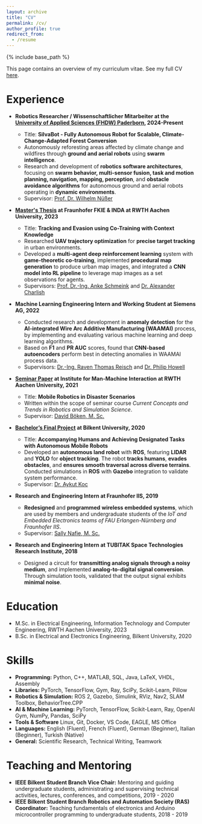 ```yaml
---
layout: archive
title: "CV"
permalink: /cv/
author_profile: true
redirect_from:
  - /resume
---
```


{% include base_path %}

This page contains an overview of my curriculum vitae. See my full CV [here](/files/Resume_Oguz_Altan.pdf).

Experience
======

* **Robotics Researcher / Wissenschaftlicher Mitarbeiter at the [University of Applied Sciences (FHDW) Paderborn](https://www.fhdw.de/en), 2024-Present**
  * Title: **SilvaBot - Fully Autonomous Robot for Scalable, Climate-Change-Adapted Forest Conversion**
  * Autonomously reforesting areas affected by climate change and wildfires through **ground and aerial robots** using **swarm intelligence**.
  * Research and development of **robotics software architectures**, focusing on **swarm behavior, multi-sensor fusion, task and motion planning, navigation, mapping, perception**, and **obstacle avoidance algorithms** for autonomous ground and aerial robots operating in **dynamic environments**.
  <!-- * Demonstrated improved agent contextual awareness in urban environments, enabling effective tracking and evasion behaviors. -->
  * Supervisor: [Prof. Dr. Wil­helm Nü­ßer](https://www.fhdw.de/hochschulteam/n%C3%BC%C3%9Fer)

* **[Master's Thesis](https://github.com/oguzaltan/Tracking-and-Evasion-using-Co-Training-with-Context-Knowledge) at Fraunhofer FKIE & INDA at RWTH Aachen University, 2023**
  * Title: **Tracking and Evasion using Co-Training with Context Knowledge**
  * Researched **UAV trajectory optimization** for **precise target tracking** in urban environments.
  * Developed a **multi-agent deep reinforcement learning** system with **game-theoretic co-training**, implemented **procedural map generation** to produce urban map images, and integrated a **CNN model into RL pipeline** to leverage map images as a set observations for agents. 
  <!-- * Demonstrated improved agent contextual awareness in urban environments, enabling effective tracking and evasion behaviors. -->
  * Supervisors: [Prof. Dr.-Ing. Anke Schmeink](https://www.inda.rwth-aachen.de/cms/INDA/Die-Organisationseinheit/Team/~bgmvjw/Anke-Schmeink/lidx/1/) and [Dr. Alexander Charlish](https://www.inda.rwth-aachen.de/cms/INDA/Die-Organisationseinheit/Team/~bgmuwy/Alexander-Charlish/lidx/1/)

* **Machine Learning Engineering Intern and Working Student at Siemens AG, 2022**
  * Conducted research and development in **anomaly detection** for the **AI-integrated Wire Arc Additive Manufacturing (WAAMAI)** process, by implementing and evaluating various machine learning and deep learning algorithms.
  * Based on **F1** and **PR AUC** scores, found that **CNN-based autoencoders** perform best in detecting anomalies in WAAMAI process data.
  * Supervisors: [Dr.-Ing. Raven Thomas Reisch](https://scholar.google.de/citations?user=HBc4t6QAAAAJ&hl=de) and [Dr. Philip Howell](https://www.birmingham.ac.uk/university/colleges/eps/eps-community/alumni-profiles-new/physics-astronomy/philip-howell)

* **[Seminar Paper](https://github.com/oguzaltan/Mobile_Robotics_in_Disaster_Scenarios) at Institute for Man-Machine Interaction at RWTH Aachen University, 2021**
  * Title: **Mobile Robotics in Disaster Scenarios**
  * Written within the scope of seminar course *Current Concepts and Trends in Robotics and Simulation Science*.
  * Supervisor: [David Böken, M. Sc.](https://www.mmi.rwth-aachen.de/)

* **[Bachelor’s Final Project](https://github.com/oguzaltan/Tag-A-Long-Robot) at Bilkent University, 2020**
  * Title: **Accompanying Humans and Achieving Designated Tasks with Autonomous Mobile Robots**
  * Developed an **autonomous land robot** with **ROS**, featuring **LIDAR** and **YOLO** for **object tracking**. The robot **tracks humans**, **evades obstacles**, and **ensures smooth traversal across diverse terrains**. Conducted simulations in **ROS** with **Gazebo** integration to validate system performance.
  * Supervisor: [Dr. Aykut Koc](http://aykut.koc.bilkent.edu.tr/)

* **Research and Engineering Intern at Fraunhofer IIS, 2019**
  * **Redesigned** and **programmed** **wireless embedded systems**, which are used by members and undergraduate students of the *IoT and Embedded Electronics teams of FAU Erlangen-Nürnberg and Fraunhofer IIS*.
  * Supervisor: [Sally Nafie, M. Sc.](https://www.like.tf.fau.de/person/m-sc-sally-nafie/)

* **Research and Engineering Intern at TUBITAK Space Technologies Research Institute, 2018**
  * Designed a circuit for **transmitting analog signals through a noisy medium**, and implemented **analog-to-digital signal conversion**. Through simulation tools, validated that the output signal exhibits **minimal noise**.
  <!-- * Supervisors: Professor Hub -->

Education
======
* M.Sc. in Electrical Engineering, Information Technology and Computer Engineering, RWTH Aachen University, 2023
* B.Sc. in Electrical and Electronics Engineering, Bilkent University, 2020

Skills
======
<!-- * Skill 1
* Skill 2
  * Sub-skill 2.1
  * Sub-skill 2.2
  * Sub-skill 2.3
* Skill 3 -->

* **Programming:** Python, C++, MATLAB, SQL, Java, LaTeX, VHDL, Assembly
* **Libraries:** PyTorch, TensorFlow, Gym, Ray, SciPy, Scikit-Learn, Pillow
* **Robotics & Simulation:** ROS 2, Gazebo, Simulink, RViz, Nav2, SLAM Toolbox, BehaviorTree.CPP
* **AI & Machine Learning:** PyTorch, TensorFlow, Scikit-Learn, Ray, OpenAI Gym, NumPy, Pandas, SciPy
* **Tools & Software** Linux, Git, Docker, VS Code, EAGLE, MS Office
* **Languages:** English (Fluent), French (Fluent), German (Beginner), Italian (Beginner), Turkish (Native)
* **General:** Scientific Research, Technical Writing, Teamwork

<!-- Publications
======
  <ul>{% for post in site.publications reversed %}
    {% include archive-single-cv.html %}
  {% endfor %}</ul> -->
  
<!-- Talks
======
  <ul>{% for post in site.talks reversed %}
    {% include archive-single-talk-cv.html  %}
  {% endfor %}</ul> -->
  
<!-- Teaching
======
  <ul>{% for post in site.teaching reversed %}
    {% include archive-single-cv.html %}
  {% endfor %}</ul> -->
  
Teaching and Mentoring 
======
* **IEEE Bilkent Student Branch Vice Chair:** Mentoring and guiding undergraduate students, administrating and supervising technical activities, lectures, conferences, and competitions, 2019 - 2020
* **IEEE Bilkent Student Branch Robotics and Automation Society (RAS) Coordinator:** Teaching fundamentals of electronics and Arduino microcontroller programming to undergraduate students, 2018 - 2019
